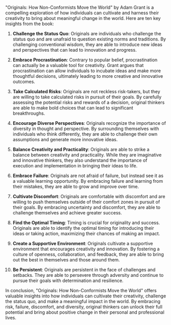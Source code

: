 "Originals: How Non-Conformists Move the World" by Adam Grant is a compelling exploration of how individuals can cultivate and harness their creativity to bring about meaningful change in the world. Here are ten key insights from the book:

1. **Challenge the Status Quo**: Originals are individuals who challenge the status quo and are unafraid to question existing norms and traditions. By challenging conventional wisdom, they are able to introduce new ideas and perspectives that can lead to innovation and progress.

2. **Embrace Procrastination**: Contrary to popular belief, procrastination can actually be a valuable tool for creativity. Grant argues that procrastination can allow individuals to incubate ideas and make more thoughtful decisions, ultimately leading to more creative and innovative outcomes.

3. **Take Calculated Risks**: Originals are not reckless risk-takers, but they are willing to take calculated risks in pursuit of their goals. By carefully assessing the potential risks and rewards of a decision, original thinkers are able to make bold choices that can lead to significant breakthroughs.

4. **Encourage Diverse Perspectives**: Originals recognize the importance of diversity in thought and perspective. By surrounding themselves with individuals who think differently, they are able to challenge their own assumptions and generate more innovative ideas.

5. **Balance Creativity and Practicality**: Originals are able to strike a balance between creativity and practicality. While they are imaginative and innovative thinkers, they also understand the importance of execution and implementation in bringing their ideas to life.

6. **Embrace Failure**: Originals are not afraid of failure, but instead see it as a valuable learning opportunity. By embracing failure and learning from their mistakes, they are able to grow and improve over time.

7. **Cultivate Discomfort**: Originals are comfortable with discomfort and are willing to push themselves outside of their comfort zones in pursuit of their goals. By embracing uncertainty and discomfort, they are able to challenge themselves and achieve greater success.

8. **Find the Optimal Timing**: Timing is crucial for originality and success. Originals are able to identify the optimal timing for introducing their ideas or taking action, maximizing their chances of making an impact.

9. **Create a Supportive Environment**: Originals cultivate a supportive environment that encourages creativity and innovation. By fostering a culture of openness, collaboration, and feedback, they are able to bring out the best in themselves and those around them.

10. **Be Persistent**: Originals are persistent in the face of challenges and setbacks. They are able to persevere through adversity and continue to pursue their goals with determination and resilience.

In conclusion, "Originals: How Non-Conformists Move the World" offers valuable insights into how individuals can cultivate their creativity, challenge the status quo, and make a meaningful impact in the world. By embracing risk, failure, discomfort, and diversity, original thinkers can unlock their full potential and bring about positive change in their personal and professional lives.